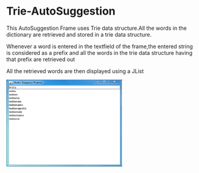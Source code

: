 # Trie-AutoSuggestion
<p>This AutoSuggestion Frame uses Trie data structure.All the words in the dictionary are retrieved and stored in a trie data structure.</p>
<p>Whenever a word is entered in the textfield of the frame,the entered string is considered as a prefix and all the words in the trie data structure having that prefix are retrieved out</p>
<p>All the retrieved words are then displayed using a JList</p>
<html>
<body>
<img src="images/img1.PNG" alt="view" style="width:304px;height:228px;">
</body>
</html>
